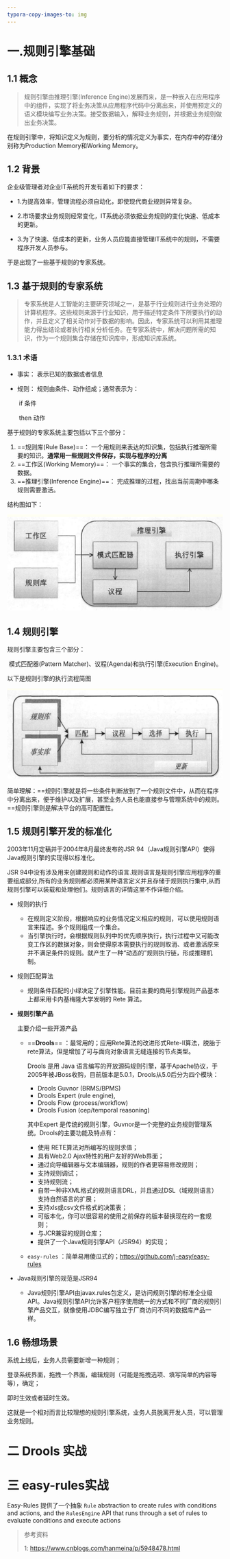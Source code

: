 ```yaml
---
typora-copy-images-to: img
---
```


# 一.规则引擎基础

## 1.1 概念

> 规则引擎由推理引擎(Inference Engine)发展而来，是一种嵌入在应用程序中的组件，实现了将业务决策从应用程序代码中分离出来，并使用预定义的语义模块编写业务决策。接受数据输入，解释业务规则，并根据业务规则做出业务决策。



在规则引擎中，将知识定义为规则，要分析的情况定义为事实，在内存中的存储分别称为Production Memory和Working Memory。



## 1.2 背景

企业级管理者对企业IT系统的开发有着如下的要求：

- 1.为提高效率，管理流程必须自动化，即使现代商业规则异常复杂。

- 2.市场要求业务规则经常变化，IT系统必须依据业务规则的变化快速、低成本的更新。

- 3.为了快速、低成本的更新，业务人员应能直接管理IT系统中的规则，不需要程序开发人员参与。

于是出现了一些基于规则的专家系统。

## 1.3 基于规则的专家系统

>专家系统是人工智能的主要研究领域之一，是基于行业规则进行业务处理的计算机程序。这些规则来源于行业知识，用于描述特定条件下所要执行的动作，并且定义了相关动作对于数据的影响。因此，专家系统可以利用其推理能力得出结论或者执行相关分析任务。在专家系统中，解决问题所需的知识，作为一个规则集合存储在知识库中，形成知识库系统。



### 1.3.1 术语

- 事实： 表示已知的数据或者信息

- 规则： 规则由条件、动作组成；通常表示为：

  ​	if	条件

  ​	then	动作

基于规则的专家系统主要包括以下三个部分：

1. ==规则库(Rule Base)==： 一个用规则来表达的知识集，包括执行推理所需要的知识。**通常用一些规则文件保存，实现与程序的分离**
2. ==工作区(Working Memory)==： 一个事实的集合，包含执行推理所需要的数据。
3. ==推理引擎(Inference Engine)==： 完成推理的过程，找出当前周期中哪条规则需要激活。

结构图如下：

![1576133475159](img/1576133475159.png)

## 1.4 规则引擎

规则引擎主要包含三个部分：

​    模式匹配器(Pattern Matcher)、议程(Agenda)和执行引擎(Execution Engine)。

以下是规则引擎的执行流程简图

![1576132902440](img/1576132902440.png)



简单理解：==规则引擎就是将一些条件判断放到了一个规则文件中，从而在程序中分离出来，便于维护以及扩展，甚至业务人员也能直接参与管理系统中的规则。==规则引擎则是解决平台的高可配置性。



## 1.5 规则引擎开发的标准化

2003年11月定稿并于2004年8月最终发布的JSR 94（Java规则引擎API）使得Java规则引擎的实现得以标准化。

JSR 94中没有涉及用来创建规则和动作的语言.规则语言是规则引擎应用程序的重要组成部分,所有的业务规则都必须用某种语言定义并且存储于规则执行集中,从而规则引擎可以装载和处理他们。规则语言的详情这里不作详细介绍。

- 规则的执行

  - 在规则定义阶段，根据响应的业务情况定义相应的规则，可以使用规则语言来描述。多个规则组成一个集合。
  - 当引擎执行时，会根据规则队列中的优先顺序执行，执行过程中又可能改变工作区的数据对象，则会使得原本需要执行的规则取消、或者激活原来并不满足条件的规则。就产生了一种“动态的”规则执行链，形成推理机制。

- 规则匹配算法

  - 规则条件匹配的小绿决定了引擎性能。目前主要的商用引擎规则产品基本上都采用卡内基梅隆大学发明的 Rete 算法。

- **规则引擎产品**

  主要介绍一些开源产品

  - ==**Drools**== ：最常用的；应用Rete算法的改进形式Rete-II算法，脱胎于rete算法，但是增加了可与面向对象语言无缝连接的节点类型。

    Drools 是用 Java 语言编写的开放源码规则引擎，基于Apache协议，于2005年被JBoss收购，目前版本是5.0.1，Drools从5.0后分为四个模块：

    - Drools Guvnor (BRMS/BPMS)
    - Drools Expert (rule engine),
    - Drools Flow (process/workflow)
    - Drools Fusion (cep/temporal reasoning)

    其中Expert 是传统的规则引擎，Guvnor是一个完整的业务规则管理系统。Drools的主要功能及特点有：

    - 使用 RETE算法对所编写的规则求值；
    - 具有Web2.0 Ajax特性的用户友好的Web界面；
    - 通过向导编辑器与文本编辑器，规则的作者更容易修改规则；
    - 支持规则调试；
    - 支持规则流；
    - 自带一种非XML格式的规则语言DRL，并且通过DSL（域规则语言）支持自然语言的扩展；
    - 支持xls或csv文件格式的决策表；
    - 可版本化，你可以很容易的使用之前保存的版本替换现在的一套规则；
    - 与JCR兼容的规则仓库；
    - 提供了一个Java规则引擎API（JSR94）的实现；

  - `easy-rules` ：简单易用傻瓜式的；https://github.com/j-easy/easy-rules

- Java规则引擎的规范是JSR94
  - Java规则引擎API由javax.rules包定义，是访问规则引擎的标准企业级API。Java规则引擎API允许客户程序使用统一的方式和不同厂商的规则引擎产品交互，就像使用JDBC编写独立于厂商访问不同的数据库产品一样。

## 1.6 畅想场景

系统上线后，业务人员需要新增一种规则；

登录系统界面，拖拽一个界面，编辑规则（可能是拖拽选项、填写简单的内容等等），确定；

即时生效或者延时生效。

这就是一个相对而言比较理想的规则引擎系统，业务人员脱离开发人员，可以管理业务规则。

# 二 Drools 实战

# 三 easy-rules实战

Easy-Rules 提供了一个抽象 `Rule` abstraction to create rules with conditions and actions, and the `RulesEngine` API that runs through a set of rules to evaluate conditions and execute actions



> 参考资料
>
> 1:  https://www.cnblogs.com/hanmeina/p/5948478.html
>
> 